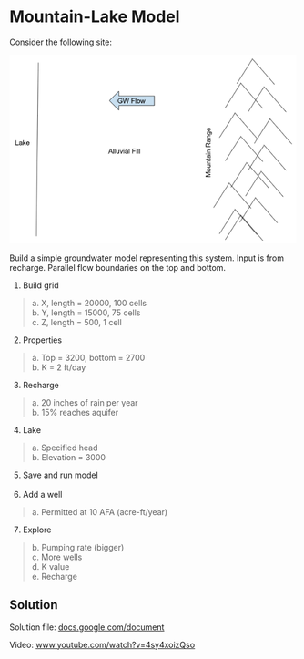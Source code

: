 # Mountain-Lake Model

Consider the following site:

![mtn_range.png](images/mtn_range.png)

Build a simple groundwater model representing this system. Input is from recharge. Parallel flow boundaries on the top and bottom.

1. Build grid
>a. X, length = 20000, 100 cells<br>
>b. Y, length = 15000, 75 cells<br>
>c. Z, length = 500, 1 cell<br>

2. Properties
>a. Top = 3200, bottom = 2700<br>
>b. K = 2 ft/day<br>

3. Recharge
>a. 20 inches of rain per year<br>
>b. 15% reaches aquifer

4. Lake
>a. Specified head<br>
>b. Elevation = 3000

5. Save and run model<br><br>
6. Add a well
>a. Permitted at 10 AFA (acre-ft/year)

7. Explore
>b. Pumping rate (bigger)<br>
>c. More wells<br>
>d. K value<br>
>e. Recharge

## Solution

Solution file: [<u>docs.google.com/document</u>](https://docs.google.com/document/d/e/2PACX-1vRA8iCUnl_Z3I2wzm_OOOlONZyt2bDE98Lz6NERBA4mujVzegV6p_LuCyLeKcVagf7oNMXIdeawPJzh/pub)

Video: [<u>www.youtube.com/watch?v=4sy4xoizQso</u>](https://www.youtube.com/watch?v=4sy4xoizQso)